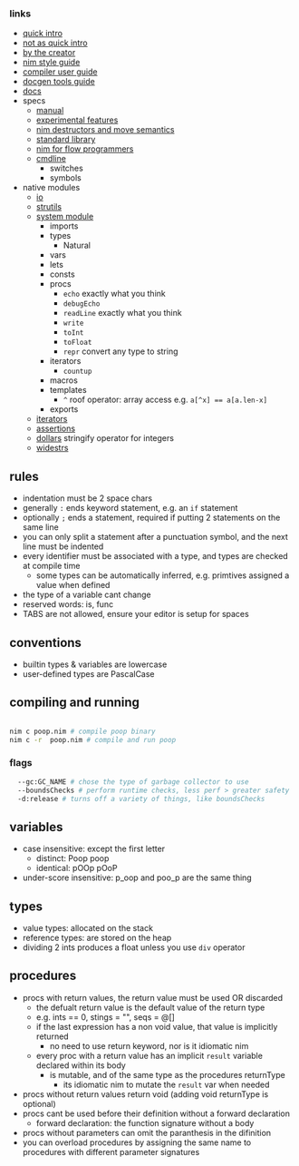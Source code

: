 ### links

- [quick intro](https://narimiran.github.io/nim-basics/)
- [not as quick intro](https://nim-by-example.github.io/)
- [by the creator](https://nim-lang.org/docs/tut1.html)
- [nim style guide](https://nim-lang.org/docs/nep1.html)
- [compiler user guide](https://nim-lang.org/docs/nimc.html)
- [docgen tools guide](https://nim-lang.org/docs/docgen.html)
- [docs](https://nim-lang.org/docs/lib.html)
- specs
  - [manual](https://nim-lang.org/docs/manual.html)
  - [experimental features](https://nim-lang.org/docs/manual_experimental.html)
  - [nim destructors and move semantics](https://nim-lang.org/docs/destructors.html)
  - [standard library](https://nim-lang.org/docs/lib.html)
  - [nim for flow programmers](https://github.com/nim-lang/Nim/wiki/Nim-for-TypeScript-Programmers)
  - [cmdline](https://nim-lang.org/docs/nimc.html)
    - switches
    - symbols
- native modules
  - [io](https://nim-lang.org/docs/io.html)
  - [strutils](https://nim-lang.org/docs/strutils.html)
  - [system module](https://nim-lang.org/docs/system.html)
    - imports
    - types
      - Natural
    - vars
    - lets
    - consts
    - procs
      - `echo` exactly what you think
      - `debugEcho`
      - `readLine` exactly what you think
      - `write`
      - `toInt`
      - `toFloat`
      - `repr` convert any type to string
    - iterators
      - `countup`
    - macros
    - templates
      - `^` roof operator: array access e.g. `a[^x] == a[a.len-x]`
    - exports
  - [iterators](https://nim-lang.org/docs/iterators.html)
  - [assertions](https://nim-lang.org/docs/assertions.html)
  - [dollars](https://nim-lang.org/docs/dollars.html) stringify operator for integers
  - [widestrs](https://nim-lang.org/docs/widestrs.html)

## rules

- indentation must be 2 space chars
- generally `:` ends keyword statement, e.g. an `if` statement
- optionally `;` ends a statement, required if putting 2 statements on the same line
- you can only split a statement after a punctuation symbol, and the next line must be indented
- every identifier must be associated with a type, and types are checked at compile time
  - some types can be automatically inferred, e.g. primtives assigned a value when defined
- the type of a variable cant change
- reserved words: is, func
- TABS are not allowed, ensure your editor is setup for spaces

## conventions

- builtin types & variables are lowercase
- user-defined types are PascalCase

## compiling and running

```sh

nim c poop.nim # compile poop binary
nim c -r  poop.nim # compile and run poop

```

### flags

```sh
  --gc:GC_NAME # chose the type of garbage collector to use
  --boundsChecks # perform runtime checks, less perf > greater safety
  -d:release # turns off a variety of things, like boundsChecks

```

## variables

- case insensitive: except the first letter
  - distinct: Poop poop
  - identical: pOOp pOoP
- under-score insensitive: p_oop and poo_p are the same thing

## types

- value types: allocated on the stack
- reference types: are stored on the heap
- dividing 2 ints produces a float unless you use `div` operator

## procedures

- procs with return values, the return value must be used OR discarded
  - the defualt return value is the default value of the return type
  - e.g. ints == 0, stings = "", seqs = @[]
  - if the last expression has a non void value, that value is implicitly returned
    - no need to use return keyword, nor is it idiomatic nim
  - every proc with a return value has an implicit `result` variable declared within its body
    - is mutable, and of the same type as the procedures returnType
      - its idiomatic nim to mutate the `result` var when needed
- procs without return values return void (adding void returnType is optional)
- procs cant be used before their definition without a forward declaration
  - forward declaration: the function signature without a body
- procs without parameters can omit the paranthesis in the difinition
- you can overload procedures by assigning the same name to procedures with different parameter signatures
